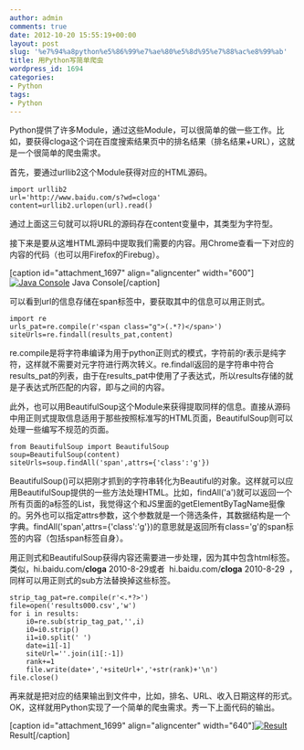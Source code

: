 ```yaml
---
author: admin
comments: true
date: 2012-10-20 15:55:19+00:00
layout: post
slug: '%e7%94%a8python%e5%86%99%e7%ae%80%e5%8d%95%e7%88%ac%e8%99%ab'
title: 用Python写简单爬虫
wordpress_id: 1694
categories:
- Python
tags:
- Python
---
```


Python提供了许多Module，通过这些Module，可以很简单的做一些工作。比如，要获得cloga这个词在百度搜索结果页中的排名结果（排名结果+URL），这就是一个很简单的爬虫需求。

首先，要通过urllib2这个Module获得对应的HTML源码。

    
    import urllib2
    url='http://www.baidu.com/s?wd=cloga'
    content=urllib2.urlopen(url).read()


通过上面这三句就可以将URL的源码存在content变量中，其类型为字符型。

接下来是要从这堆HTML源码中提取我们需要的内容。用Chrome查看一下对应的内容的代码（也可以用Firefox的Firebug）。

[caption id="attachment_1697" align="aligncenter" width="600"][![Java Console](http://www.cloga.info/wp-content/uploads/2012/10/QQ截图20121020214746-1024x367.png)](http://www.cloga.info/wp-content/uploads/2012/10/QQ截图20121020214746.png) Java Console[/caption]

可以看到url的信息存储在span标签中，要获取其中的信息可以用正则式。

    
    import re
    urls_pat=re.compile(r'<span class="g">(.*?)</span>')
    siteUrls=re.findall(results_pat,content)


<!-- more -->
re.compile是将字符串编译为用于python正则式的模式，字符前的r表示是纯字符，这样就不需要对元字符进行两次转义。re.findall返回的是字符串中符合results_pat的列表，由于在results_pat中使用了子表达式，所以results存储的就是子表达式所匹配的内容，即<span>与</span>之间的内容。

此外，也可以用BeautifulSoup这个Module来获得提取同样的信息。直接从源码中用正则式提取信息适用于那些按照标准写的HTML页面，BeautifulSoup则可以处理一些编写不规范的页面。

    
    from BeautifulSoup import BeautifulSoup
    soup=BeautifulSoup(content)
    siteUrls=soup.findAll('span',attrs={'class':'g'})


BeautifulSoup()可以把刚才抓到的字符串转化为Beautiful的对象。这样就可以应用BeautifulSoup提供的一些方法处理HTML。比如，findAll('a')就可以返回一个所有页面的a标签的List，我觉得这个和JS里面的getElementByTagName挺像的。另外也可以指定attrs参数，这个参数就是一个筛选条件，其数据结构是一个字典。findAll('span',attrs={'class':'g'})的意思就是返回所有class='g'的span标签的内容（包括span标签自身）。

用正则式和BeautifulSoup获得内容还需要进一步处理，因为其中包含html标签。类似，hi.baidu.com/<b>cloga</b> 2010-8-29或者<span>  hi.baidu.com/<b>cloga</b> 2010-8-29  </span>，同样可以用正则式的sub方法替换掉这些标签。

    
    strip_tag_pat=re.compile(r'<.*?>')
    file=open('results000.csv','w')
    for i in results:
        i0=re.sub(strip_tag_pat,'',i)
        i0=i0.strip()
        i1=i0.split(' ')
        date=i1[-1]
        siteUrl=''.join(i1[:-1])
        rank+=1
        file.write(date+','+siteUrl+','+str(rank)+'\n')
    file.close()




再来就是把对应的结果输出到文件中，比如，排名、URL、收入日期这样的形式。OK，这样就用Python实现了一个简单的爬虫需求。秀一下上面代码的输出。




[caption id="attachment_1699" align="aligncenter" width="640"][![Result](http://www.cloga.info/wp-content/uploads/2012/10/Result.png)](http://www.cloga.info/wp-content/uploads/2012/10/Result.png) Result[/caption]
